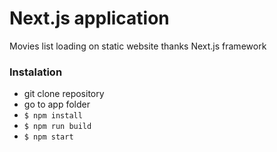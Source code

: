 # Next.js application

Movies list loading on static website thanks Next.js framework

### Instalation

- git clone repository
- go to app folder
- `$ npm install`
- `$ npm run build`
- `$ npm start`
